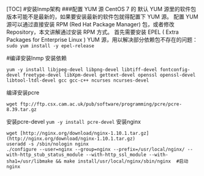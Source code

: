 [TOC]
#安装lnmp架构
###配置 YUM 源
CentOS 7 的 默认 YUM 源里的软件包版本可能不是最新的，如果要安装最新的软件包就得配置下 YUM 源。
配置 YUM 源可以通过直接安装 RPM (Red Hat Package Manager) 包，或者修改 Repository，本文讲解通过安装 RPM 方式。
首先需要安装 EPEL ( Extra Packages for Enterprise Linux ) YUM 源，用以解决部分依赖包不存在的问题：
`sudo yum install -y epel-release`

#编译安装lnmp
安装依赖
```
yum -y install libjpeg-devel libpng-devel libtiff-devel fontconfig-devel freetype-devel libXpm-devel gettext-devel openssl openssl-devel libtool-ltdl-devel gcc gcc-c++ ncurses ncurses-devel
```
编译安装pcre
```
wget ftp://ftp.csx.cam.ac.uk/pub/software/programming/pcre/pcre-8.39.tar.gz
```
安装pcre-devel
`yum -y install pcre-devel`
安装nginx
```
wget [http://nginx.org/download/nginx-1.10.1.tar.gz](http://nginx.org/download/nginx-1.10.1.tar.gz)
useradd -s /sbin/nologin nginx
./configure --user=nginx --group=nginx --prefix=/usr/local/nginx/ --with-http_stub_status_module --with-http_ssl_module --with-sha1=/usr/libmake && make install/usr/local/nginx/sbin/nginx  #启动nginx
```
